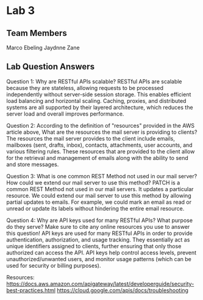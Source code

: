 # Lab 3

## Team Members
Marco Ebeling
Jaydnne Zane

## Lab Question Answers

Question 1: Why are RESTful APIs scalable?
RESTful APIs are scalable because they are stateless, allowing requests to be processed independently without server-side session storage. This enables efficient load balancing and horizontal scaling. Caching, proxies, and distributed systems are all supported by their layered architecture, which reduces the server load and overall improves performance.


Question 2: According to the definition of "resources" provided in the AWS article above, What are the resources the mail server is providing to clients?
The resources the mail server provides to the client include emails, mailboxes (sent, drafts, inbox), contacts, attachments, user accounts, and various filtering rules. These resources that are provided to the client allow for the retrieval and management of emails along with the ability to send and store messages.


Question 3: What is one common REST Method not used in our mail server? How could we extend our mail server to use this method?
PATCH is a common REST Method not used in our mail servers. It updates a particular resource. We could extend our mail server to use this method by allowing partial updates to emails. For example, we could mark an email as read or unread or update its labels without hindering the entire email resource. 


Question 4: Why are API keys used for many RESTful APIs? What purpose do they serve? Make sure to cite any online resources you use to answer this question!
API keys are used for many RESTful APIs in order to provide authentication, authorization, and usage tracking. They essentially act as unique identifiers assigned to clients, further ensuring that only those authorized can access the API. API keys help control access levels, prevent unauthorized/unwanted users, and monitor usage patterns (which can be used for security or billing purposes). 

Resources:
https://docs.aws.amazon.com/apigateway/latest/developerguide/security-best-practices.html
https://cloud.google.com/apis/docs/troubleshooting

